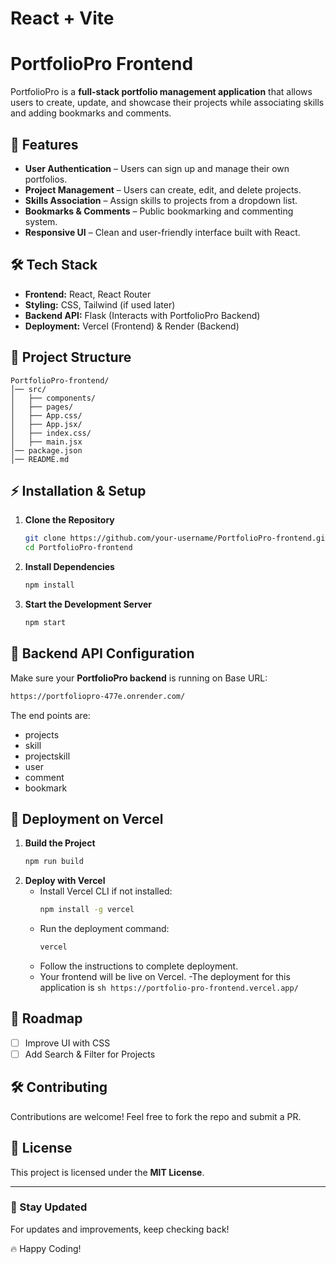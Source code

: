 # React + Vite

# PortfolioPro Frontend

PortfolioPro is a **full-stack portfolio management application** that allows users to create, update, and showcase their projects while associating skills and adding bookmarks and comments.

## 🚀 Features
- **User Authentication** – Users can sign up and manage their own portfolios.
- **Project Management** – Users can create, edit, and delete projects.
- **Skills Association** – Assign skills to projects from a dropdown list.
- **Bookmarks & Comments** – Public bookmarking and commenting system.
- **Responsive UI** – Clean and user-friendly interface built with React.

## 🛠️ Tech Stack
- **Frontend:** React, React Router
- **Styling:** CSS, Tailwind (if used later)
- **Backend API:** Flask (Interacts with PortfolioPro Backend)
- **Deployment:** Vercel (Frontend) & Render (Backend)

## 📂 Project Structure
```
PortfolioPro-frontend/
│── src/
│   ├── components/
│   ├── pages/
│   ├── App.css/
│   ├── App.jsx/
│   ├── index.css/
│   ├── main.jsx
│── package.json
│── README.md
```

## ⚡ Installation & Setup
1. **Clone the Repository**
   ```sh
   git clone https://github.com/your-username/PortfolioPro-frontend.git
   cd PortfolioPro-frontend
   ```
2. **Install Dependencies**
   ```sh
   npm install
   ```
3. **Start the Development Server**
   ```sh
   npm start
   ```

## 🔗 Backend API Configuration
Make sure your **PortfolioPro backend** is running on
 Base URL:
 
```sh
https://portfoliopro-477e.onrender.com/ 

```
The end points are:
- projects
- skill
- projectskill
- user
- comment
- bookmark


## 🚀 Deployment on Vercel
1. **Build the Project**
   ```sh
   npm run build
   ```
2. **Deploy with Vercel**
   - Install Vercel CLI if not installed:
     ```sh
     npm install -g vercel
     ```
   - Run the deployment command:
     ```sh
     vercel
     ```
   - Follow the instructions to complete deployment.
   - Your frontend will be live on Vercel.
   -The deployment for this application is ```sh https://portfolio-pro-frontend.vercel.app/```

## 📌 Roadmap
- [ ] Improve UI with CSS
- [ ] Add Search & Filter for Projects

## 🛠️ Contributing
Contributions are welcome! Feel free to fork the repo and submit a PR.

## 📝 License
This project is licensed under the **MIT License**.

---
### 🎯 Stay Updated
For updates and improvements, keep checking back!

🔥 Happy Coding!


